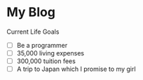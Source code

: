 # My Blog

Current Life Goals
- [ ] Be a programmer
- [ ] 35,000 living expenses
- [ ] 300,000 tuition fees
- [ ] A trip to Japan which I promise to my girl
